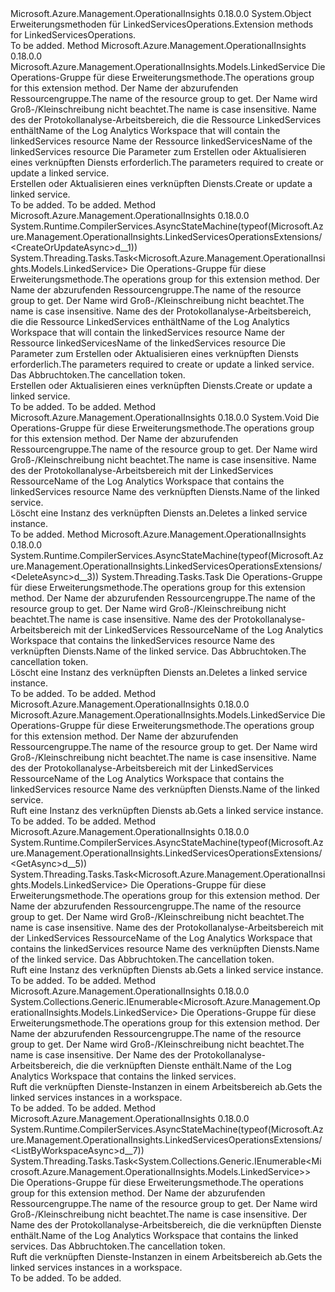 <Type Name="LinkedServicesOperationsExtensions" FullName="Microsoft.Azure.Management.OperationalInsights.LinkedServicesOperationsExtensions">
  <TypeSignature Language="C#" Value="public static class LinkedServicesOperationsExtensions" />
  <TypeSignature Language="ILAsm" Value=".class public auto ansi abstract sealed beforefieldinit LinkedServicesOperationsExtensions extends System.Object" />
  <TypeSignature Language="DocId" Value="T:Microsoft.Azure.Management.OperationalInsights.LinkedServicesOperationsExtensions" />
  <TypeSignature Language="VB.NET" Value="Public Module LinkedServicesOperationsExtensions" />
  <TypeSignature Language="F#" Value="type LinkedServicesOperationsExtensions = class" />
  <AssemblyInfo>
    <AssemblyName>Microsoft.Azure.Management.OperationalInsights</AssemblyName>
    <AssemblyVersion>0.18.0.0</AssemblyVersion>
  </AssemblyInfo>
  <Base>
    <BaseTypeName>System.Object</BaseTypeName>
  </Base>
  <Interfaces />
  <Docs>
    <summary>
            <span data-ttu-id="8556c-101">Erweiterungsmethoden für LinkedServicesOperations.</span><span class="sxs-lookup"><span data-stu-id="8556c-101">Extension methods for LinkedServicesOperations.</span></span>
            </summary>
    <remarks>To be added.</remarks>
  </Docs>
  <Members>
    <Member MemberName="CreateOrUpdate">
      <MemberSignature Language="C#" Value="public static Microsoft.Azure.Management.OperationalInsights.Models.LinkedService CreateOrUpdate (this Microsoft.Azure.Management.OperationalInsights.ILinkedServicesOperations operations, string resourceGroupName, string workspaceName, string linkedServiceName, Microsoft.Azure.Management.OperationalInsights.Models.LinkedService parameters);" />
      <MemberSignature Language="ILAsm" Value=".method public static hidebysig class Microsoft.Azure.Management.OperationalInsights.Models.LinkedService CreateOrUpdate(class Microsoft.Azure.Management.OperationalInsights.ILinkedServicesOperations operations, string resourceGroupName, string workspaceName, string linkedServiceName, class Microsoft.Azure.Management.OperationalInsights.Models.LinkedService parameters) cil managed" />
      <MemberSignature Language="DocId" Value="M:Microsoft.Azure.Management.OperationalInsights.LinkedServicesOperationsExtensions.CreateOrUpdate(Microsoft.Azure.Management.OperationalInsights.ILinkedServicesOperations,System.String,System.String,System.String,Microsoft.Azure.Management.OperationalInsights.Models.LinkedService)" />
      <MemberSignature Language="VB.NET" Value="&lt;Extension()&gt;&#xA;Public Function CreateOrUpdate (operations As ILinkedServicesOperations, resourceGroupName As String, workspaceName As String, linkedServiceName As String, parameters As LinkedService) As LinkedService" />
      <MemberSignature Language="F#" Value="static member CreateOrUpdate : Microsoft.Azure.Management.OperationalInsights.ILinkedServicesOperations * string * string * string * Microsoft.Azure.Management.OperationalInsights.Models.LinkedService -&gt; Microsoft.Azure.Management.OperationalInsights.Models.LinkedService" Usage="Microsoft.Azure.Management.OperationalInsights.LinkedServicesOperationsExtensions.CreateOrUpdate (operations, resourceGroupName, workspaceName, linkedServiceName, parameters)" />
      <MemberType>Method</MemberType>
      <AssemblyInfo>
        <AssemblyName>Microsoft.Azure.Management.OperationalInsights</AssemblyName>
        <AssemblyVersion>0.18.0.0</AssemblyVersion>
      </AssemblyInfo>
      <ReturnValue>
        <ReturnType>Microsoft.Azure.Management.OperationalInsights.Models.LinkedService</ReturnType>
      </ReturnValue>
      <Parameters>
        <Parameter Name="operations" Type="Microsoft.Azure.Management.OperationalInsights.ILinkedServicesOperations" RefType="this" />
        <Parameter Name="resourceGroupName" Type="System.String" />
        <Parameter Name="workspaceName" Type="System.String" />
        <Parameter Name="linkedServiceName" Type="System.String" />
        <Parameter Name="parameters" Type="Microsoft.Azure.Management.OperationalInsights.Models.LinkedService" />
      </Parameters>
      <Docs>
        <param name="operations">
            <span data-ttu-id="8556c-102">Die Operations-Gruppe für diese Erweiterungsmethode.</span><span class="sxs-lookup"><span data-stu-id="8556c-102">The operations group for this extension method.</span></span>
            </param>
        <param name="resourceGroupName">
            <span data-ttu-id="8556c-103">Der Name der abzurufenden Ressourcengruppe.</span><span class="sxs-lookup"><span data-stu-id="8556c-103">The name of the resource group to get.</span></span> <span data-ttu-id="8556c-104">Der Name wird Groß-/Kleinschreibung nicht beachtet.</span><span class="sxs-lookup"><span data-stu-id="8556c-104">The name is case insensitive.</span></span>
            </param>
        <param name="workspaceName">
            <span data-ttu-id="8556c-105">Name des der Protokollanalyse-Arbeitsbereich, die die Ressource LinkedServices enthält</span><span class="sxs-lookup"><span data-stu-id="8556c-105">Name of the Log Analytics Workspace that will contain the linkedServices resource</span></span>
            </param>
        <param name="linkedServiceName">
            <span data-ttu-id="8556c-106">Name der Ressource linkedServices</span><span class="sxs-lookup"><span data-stu-id="8556c-106">Name of the linkedServices resource</span></span>
            </param>
        <param name="parameters">
            <span data-ttu-id="8556c-107">Die Parameter zum Erstellen oder Aktualisieren eines verknüpften Diensts erforderlich.</span><span class="sxs-lookup"><span data-stu-id="8556c-107">The parameters required to create or update a linked service.</span></span>
            </param>
        <summary>
            <span data-ttu-id="8556c-108">Erstellen oder Aktualisieren eines verknüpften Diensts.</span><span class="sxs-lookup"><span data-stu-id="8556c-108">Create or update a linked service.</span></span>
            </summary>
        <returns>To be added.</returns>
        <remarks>To be added.</remarks>
      </Docs>
    </Member>
    <Member MemberName="CreateOrUpdateAsync">
      <MemberSignature Language="C#" Value="public static System.Threading.Tasks.Task&lt;Microsoft.Azure.Management.OperationalInsights.Models.LinkedService&gt; CreateOrUpdateAsync (this Microsoft.Azure.Management.OperationalInsights.ILinkedServicesOperations operations, string resourceGroupName, string workspaceName, string linkedServiceName, Microsoft.Azure.Management.OperationalInsights.Models.LinkedService parameters, System.Threading.CancellationToken cancellationToken = null);" />
      <MemberSignature Language="ILAsm" Value=".method public static hidebysig class System.Threading.Tasks.Task`1&lt;class Microsoft.Azure.Management.OperationalInsights.Models.LinkedService&gt; CreateOrUpdateAsync(class Microsoft.Azure.Management.OperationalInsights.ILinkedServicesOperations operations, string resourceGroupName, string workspaceName, string linkedServiceName, class Microsoft.Azure.Management.OperationalInsights.Models.LinkedService parameters, valuetype System.Threading.CancellationToken cancellationToken) cil managed" />
      <MemberSignature Language="DocId" Value="M:Microsoft.Azure.Management.OperationalInsights.LinkedServicesOperationsExtensions.CreateOrUpdateAsync(Microsoft.Azure.Management.OperationalInsights.ILinkedServicesOperations,System.String,System.String,System.String,Microsoft.Azure.Management.OperationalInsights.Models.LinkedService,System.Threading.CancellationToken)" />
      <MemberSignature Language="F#" Value="static member CreateOrUpdateAsync : Microsoft.Azure.Management.OperationalInsights.ILinkedServicesOperations * string * string * string * Microsoft.Azure.Management.OperationalInsights.Models.LinkedService * System.Threading.CancellationToken -&gt; System.Threading.Tasks.Task&lt;Microsoft.Azure.Management.OperationalInsights.Models.LinkedService&gt;" Usage="Microsoft.Azure.Management.OperationalInsights.LinkedServicesOperationsExtensions.CreateOrUpdateAsync (operations, resourceGroupName, workspaceName, linkedServiceName, parameters, cancellationToken)" />
      <MemberType>Method</MemberType>
      <AssemblyInfo>
        <AssemblyName>Microsoft.Azure.Management.OperationalInsights</AssemblyName>
        <AssemblyVersion>0.18.0.0</AssemblyVersion>
      </AssemblyInfo>
      <Attributes>
        <Attribute>
          <AttributeName>System.Runtime.CompilerServices.AsyncStateMachine(typeof(Microsoft.Azure.Management.OperationalInsights.LinkedServicesOperationsExtensions/&lt;CreateOrUpdateAsync&gt;d__1))</AttributeName>
        </Attribute>
      </Attributes>
      <ReturnValue>
        <ReturnType>System.Threading.Tasks.Task&lt;Microsoft.Azure.Management.OperationalInsights.Models.LinkedService&gt;</ReturnType>
      </ReturnValue>
      <Parameters>
        <Parameter Name="operations" Type="Microsoft.Azure.Management.OperationalInsights.ILinkedServicesOperations" RefType="this" />
        <Parameter Name="resourceGroupName" Type="System.String" />
        <Parameter Name="workspaceName" Type="System.String" />
        <Parameter Name="linkedServiceName" Type="System.String" />
        <Parameter Name="parameters" Type="Microsoft.Azure.Management.OperationalInsights.Models.LinkedService" />
        <Parameter Name="cancellationToken" Type="System.Threading.CancellationToken" />
      </Parameters>
      <Docs>
        <param name="operations">
            <span data-ttu-id="8556c-109">Die Operations-Gruppe für diese Erweiterungsmethode.</span><span class="sxs-lookup"><span data-stu-id="8556c-109">The operations group for this extension method.</span></span>
            </param>
        <param name="resourceGroupName">
            <span data-ttu-id="8556c-110">Der Name der abzurufenden Ressourcengruppe.</span><span class="sxs-lookup"><span data-stu-id="8556c-110">The name of the resource group to get.</span></span> <span data-ttu-id="8556c-111">Der Name wird Groß-/Kleinschreibung nicht beachtet.</span><span class="sxs-lookup"><span data-stu-id="8556c-111">The name is case insensitive.</span></span>
            </param>
        <param name="workspaceName">
            <span data-ttu-id="8556c-112">Name des der Protokollanalyse-Arbeitsbereich, die die Ressource LinkedServices enthält</span><span class="sxs-lookup"><span data-stu-id="8556c-112">Name of the Log Analytics Workspace that will contain the linkedServices resource</span></span>
            </param>
        <param name="linkedServiceName">
            <span data-ttu-id="8556c-113">Name der Ressource linkedServices</span><span class="sxs-lookup"><span data-stu-id="8556c-113">Name of the linkedServices resource</span></span>
            </param>
        <param name="parameters">
            <span data-ttu-id="8556c-114">Die Parameter zum Erstellen oder Aktualisieren eines verknüpften Diensts erforderlich.</span><span class="sxs-lookup"><span data-stu-id="8556c-114">The parameters required to create or update a linked service.</span></span>
            </param>
        <param name="cancellationToken">
            <span data-ttu-id="8556c-115">Das Abbruchtoken.</span><span class="sxs-lookup"><span data-stu-id="8556c-115">The cancellation token.</span></span>
            </param>
        <summary>
            <span data-ttu-id="8556c-116">Erstellen oder Aktualisieren eines verknüpften Diensts.</span><span class="sxs-lookup"><span data-stu-id="8556c-116">Create or update a linked service.</span></span>
            </summary>
        <returns>To be added.</returns>
        <remarks>To be added.</remarks>
      </Docs>
    </Member>
    <Member MemberName="Delete">
      <MemberSignature Language="C#" Value="public static void Delete (this Microsoft.Azure.Management.OperationalInsights.ILinkedServicesOperations operations, string resourceGroupName, string workspaceName, string linkedServiceName);" />
      <MemberSignature Language="ILAsm" Value=".method public static hidebysig void Delete(class Microsoft.Azure.Management.OperationalInsights.ILinkedServicesOperations operations, string resourceGroupName, string workspaceName, string linkedServiceName) cil managed" />
      <MemberSignature Language="DocId" Value="M:Microsoft.Azure.Management.OperationalInsights.LinkedServicesOperationsExtensions.Delete(Microsoft.Azure.Management.OperationalInsights.ILinkedServicesOperations,System.String,System.String,System.String)" />
      <MemberSignature Language="VB.NET" Value="&lt;Extension()&gt;&#xA;Public Sub Delete (operations As ILinkedServicesOperations, resourceGroupName As String, workspaceName As String, linkedServiceName As String)" />
      <MemberSignature Language="F#" Value="static member Delete : Microsoft.Azure.Management.OperationalInsights.ILinkedServicesOperations * string * string * string -&gt; unit" Usage="Microsoft.Azure.Management.OperationalInsights.LinkedServicesOperationsExtensions.Delete (operations, resourceGroupName, workspaceName, linkedServiceName)" />
      <MemberType>Method</MemberType>
      <AssemblyInfo>
        <AssemblyName>Microsoft.Azure.Management.OperationalInsights</AssemblyName>
        <AssemblyVersion>0.18.0.0</AssemblyVersion>
      </AssemblyInfo>
      <ReturnValue>
        <ReturnType>System.Void</ReturnType>
      </ReturnValue>
      <Parameters>
        <Parameter Name="operations" Type="Microsoft.Azure.Management.OperationalInsights.ILinkedServicesOperations" RefType="this" />
        <Parameter Name="resourceGroupName" Type="System.String" />
        <Parameter Name="workspaceName" Type="System.String" />
        <Parameter Name="linkedServiceName" Type="System.String" />
      </Parameters>
      <Docs>
        <param name="operations">
            <span data-ttu-id="8556c-117">Die Operations-Gruppe für diese Erweiterungsmethode.</span><span class="sxs-lookup"><span data-stu-id="8556c-117">The operations group for this extension method.</span></span>
            </param>
        <param name="resourceGroupName">
            <span data-ttu-id="8556c-118">Der Name der abzurufenden Ressourcengruppe.</span><span class="sxs-lookup"><span data-stu-id="8556c-118">The name of the resource group to get.</span></span> <span data-ttu-id="8556c-119">Der Name wird Groß-/Kleinschreibung nicht beachtet.</span><span class="sxs-lookup"><span data-stu-id="8556c-119">The name is case insensitive.</span></span>
            </param>
        <param name="workspaceName">
            <span data-ttu-id="8556c-120">Name des der Protokollanalyse-Arbeitsbereich mit der LinkedServices Ressource</span><span class="sxs-lookup"><span data-stu-id="8556c-120">Name of the Log Analytics Workspace that contains the linkedServices resource</span></span>
            </param>
        <param name="linkedServiceName">
            <span data-ttu-id="8556c-121">Name des verknüpften Diensts.</span><span class="sxs-lookup"><span data-stu-id="8556c-121">Name of the linked service.</span></span>
            </param>
        <summary>
            <span data-ttu-id="8556c-122">Löscht eine Instanz des verknüpften Diensts an.</span><span class="sxs-lookup"><span data-stu-id="8556c-122">Deletes a linked service instance.</span></span>
            </summary>
        <remarks>To be added.</remarks>
      </Docs>
    </Member>
    <Member MemberName="DeleteAsync">
      <MemberSignature Language="C#" Value="public static System.Threading.Tasks.Task DeleteAsync (this Microsoft.Azure.Management.OperationalInsights.ILinkedServicesOperations operations, string resourceGroupName, string workspaceName, string linkedServiceName, System.Threading.CancellationToken cancellationToken = null);" />
      <MemberSignature Language="ILAsm" Value=".method public static hidebysig class System.Threading.Tasks.Task DeleteAsync(class Microsoft.Azure.Management.OperationalInsights.ILinkedServicesOperations operations, string resourceGroupName, string workspaceName, string linkedServiceName, valuetype System.Threading.CancellationToken cancellationToken) cil managed" />
      <MemberSignature Language="DocId" Value="M:Microsoft.Azure.Management.OperationalInsights.LinkedServicesOperationsExtensions.DeleteAsync(Microsoft.Azure.Management.OperationalInsights.ILinkedServicesOperations,System.String,System.String,System.String,System.Threading.CancellationToken)" />
      <MemberSignature Language="F#" Value="static member DeleteAsync : Microsoft.Azure.Management.OperationalInsights.ILinkedServicesOperations * string * string * string * System.Threading.CancellationToken -&gt; System.Threading.Tasks.Task" Usage="Microsoft.Azure.Management.OperationalInsights.LinkedServicesOperationsExtensions.DeleteAsync (operations, resourceGroupName, workspaceName, linkedServiceName, cancellationToken)" />
      <MemberType>Method</MemberType>
      <AssemblyInfo>
        <AssemblyName>Microsoft.Azure.Management.OperationalInsights</AssemblyName>
        <AssemblyVersion>0.18.0.0</AssemblyVersion>
      </AssemblyInfo>
      <Attributes>
        <Attribute>
          <AttributeName>System.Runtime.CompilerServices.AsyncStateMachine(typeof(Microsoft.Azure.Management.OperationalInsights.LinkedServicesOperationsExtensions/&lt;DeleteAsync&gt;d__3))</AttributeName>
        </Attribute>
      </Attributes>
      <ReturnValue>
        <ReturnType>System.Threading.Tasks.Task</ReturnType>
      </ReturnValue>
      <Parameters>
        <Parameter Name="operations" Type="Microsoft.Azure.Management.OperationalInsights.ILinkedServicesOperations" RefType="this" />
        <Parameter Name="resourceGroupName" Type="System.String" />
        <Parameter Name="workspaceName" Type="System.String" />
        <Parameter Name="linkedServiceName" Type="System.String" />
        <Parameter Name="cancellationToken" Type="System.Threading.CancellationToken" />
      </Parameters>
      <Docs>
        <param name="operations">
            <span data-ttu-id="8556c-123">Die Operations-Gruppe für diese Erweiterungsmethode.</span><span class="sxs-lookup"><span data-stu-id="8556c-123">The operations group for this extension method.</span></span>
            </param>
        <param name="resourceGroupName">
            <span data-ttu-id="8556c-124">Der Name der abzurufenden Ressourcengruppe.</span><span class="sxs-lookup"><span data-stu-id="8556c-124">The name of the resource group to get.</span></span> <span data-ttu-id="8556c-125">Der Name wird Groß-/Kleinschreibung nicht beachtet.</span><span class="sxs-lookup"><span data-stu-id="8556c-125">The name is case insensitive.</span></span>
            </param>
        <param name="workspaceName">
            <span data-ttu-id="8556c-126">Name des der Protokollanalyse-Arbeitsbereich mit der LinkedServices Ressource</span><span class="sxs-lookup"><span data-stu-id="8556c-126">Name of the Log Analytics Workspace that contains the linkedServices resource</span></span>
            </param>
        <param name="linkedServiceName">
            <span data-ttu-id="8556c-127">Name des verknüpften Diensts.</span><span class="sxs-lookup"><span data-stu-id="8556c-127">Name of the linked service.</span></span>
            </param>
        <param name="cancellationToken">
            <span data-ttu-id="8556c-128">Das Abbruchtoken.</span><span class="sxs-lookup"><span data-stu-id="8556c-128">The cancellation token.</span></span>
            </param>
        <summary>
            <span data-ttu-id="8556c-129">Löscht eine Instanz des verknüpften Diensts an.</span><span class="sxs-lookup"><span data-stu-id="8556c-129">Deletes a linked service instance.</span></span>
            </summary>
        <returns>To be added.</returns>
        <remarks>To be added.</remarks>
      </Docs>
    </Member>
    <Member MemberName="Get">
      <MemberSignature Language="C#" Value="public static Microsoft.Azure.Management.OperationalInsights.Models.LinkedService Get (this Microsoft.Azure.Management.OperationalInsights.ILinkedServicesOperations operations, string resourceGroupName, string workspaceName, string linkedServiceName);" />
      <MemberSignature Language="ILAsm" Value=".method public static hidebysig class Microsoft.Azure.Management.OperationalInsights.Models.LinkedService Get(class Microsoft.Azure.Management.OperationalInsights.ILinkedServicesOperations operations, string resourceGroupName, string workspaceName, string linkedServiceName) cil managed" />
      <MemberSignature Language="DocId" Value="M:Microsoft.Azure.Management.OperationalInsights.LinkedServicesOperationsExtensions.Get(Microsoft.Azure.Management.OperationalInsights.ILinkedServicesOperations,System.String,System.String,System.String)" />
      <MemberSignature Language="VB.NET" Value="&lt;Extension()&gt;&#xA;Public Function Get (operations As ILinkedServicesOperations, resourceGroupName As String, workspaceName As String, linkedServiceName As String) As LinkedService" />
      <MemberSignature Language="F#" Value="static member Get : Microsoft.Azure.Management.OperationalInsights.ILinkedServicesOperations * string * string * string -&gt; Microsoft.Azure.Management.OperationalInsights.Models.LinkedService" Usage="Microsoft.Azure.Management.OperationalInsights.LinkedServicesOperationsExtensions.Get (operations, resourceGroupName, workspaceName, linkedServiceName)" />
      <MemberType>Method</MemberType>
      <AssemblyInfo>
        <AssemblyName>Microsoft.Azure.Management.OperationalInsights</AssemblyName>
        <AssemblyVersion>0.18.0.0</AssemblyVersion>
      </AssemblyInfo>
      <ReturnValue>
        <ReturnType>Microsoft.Azure.Management.OperationalInsights.Models.LinkedService</ReturnType>
      </ReturnValue>
      <Parameters>
        <Parameter Name="operations" Type="Microsoft.Azure.Management.OperationalInsights.ILinkedServicesOperations" RefType="this" />
        <Parameter Name="resourceGroupName" Type="System.String" />
        <Parameter Name="workspaceName" Type="System.String" />
        <Parameter Name="linkedServiceName" Type="System.String" />
      </Parameters>
      <Docs>
        <param name="operations">
            <span data-ttu-id="8556c-130">Die Operations-Gruppe für diese Erweiterungsmethode.</span><span class="sxs-lookup"><span data-stu-id="8556c-130">The operations group for this extension method.</span></span>
            </param>
        <param name="resourceGroupName">
            <span data-ttu-id="8556c-131">Der Name der abzurufenden Ressourcengruppe.</span><span class="sxs-lookup"><span data-stu-id="8556c-131">The name of the resource group to get.</span></span> <span data-ttu-id="8556c-132">Der Name wird Groß-/Kleinschreibung nicht beachtet.</span><span class="sxs-lookup"><span data-stu-id="8556c-132">The name is case insensitive.</span></span>
            </param>
        <param name="workspaceName">
            <span data-ttu-id="8556c-133">Name des der Protokollanalyse-Arbeitsbereich mit der LinkedServices Ressource</span><span class="sxs-lookup"><span data-stu-id="8556c-133">Name of the Log Analytics Workspace that contains the linkedServices resource</span></span>
            </param>
        <param name="linkedServiceName">
            <span data-ttu-id="8556c-134">Name des verknüpften Diensts.</span><span class="sxs-lookup"><span data-stu-id="8556c-134">Name of the linked service.</span></span>
            </param>
        <summary>
            <span data-ttu-id="8556c-135">Ruft eine Instanz des verknüpften Diensts ab.</span><span class="sxs-lookup"><span data-stu-id="8556c-135">Gets a linked service instance.</span></span>
            </summary>
        <returns>To be added.</returns>
        <remarks>To be added.</remarks>
      </Docs>
    </Member>
    <Member MemberName="GetAsync">
      <MemberSignature Language="C#" Value="public static System.Threading.Tasks.Task&lt;Microsoft.Azure.Management.OperationalInsights.Models.LinkedService&gt; GetAsync (this Microsoft.Azure.Management.OperationalInsights.ILinkedServicesOperations operations, string resourceGroupName, string workspaceName, string linkedServiceName, System.Threading.CancellationToken cancellationToken = null);" />
      <MemberSignature Language="ILAsm" Value=".method public static hidebysig class System.Threading.Tasks.Task`1&lt;class Microsoft.Azure.Management.OperationalInsights.Models.LinkedService&gt; GetAsync(class Microsoft.Azure.Management.OperationalInsights.ILinkedServicesOperations operations, string resourceGroupName, string workspaceName, string linkedServiceName, valuetype System.Threading.CancellationToken cancellationToken) cil managed" />
      <MemberSignature Language="DocId" Value="M:Microsoft.Azure.Management.OperationalInsights.LinkedServicesOperationsExtensions.GetAsync(Microsoft.Azure.Management.OperationalInsights.ILinkedServicesOperations,System.String,System.String,System.String,System.Threading.CancellationToken)" />
      <MemberSignature Language="F#" Value="static member GetAsync : Microsoft.Azure.Management.OperationalInsights.ILinkedServicesOperations * string * string * string * System.Threading.CancellationToken -&gt; System.Threading.Tasks.Task&lt;Microsoft.Azure.Management.OperationalInsights.Models.LinkedService&gt;" Usage="Microsoft.Azure.Management.OperationalInsights.LinkedServicesOperationsExtensions.GetAsync (operations, resourceGroupName, workspaceName, linkedServiceName, cancellationToken)" />
      <MemberType>Method</MemberType>
      <AssemblyInfo>
        <AssemblyName>Microsoft.Azure.Management.OperationalInsights</AssemblyName>
        <AssemblyVersion>0.18.0.0</AssemblyVersion>
      </AssemblyInfo>
      <Attributes>
        <Attribute>
          <AttributeName>System.Runtime.CompilerServices.AsyncStateMachine(typeof(Microsoft.Azure.Management.OperationalInsights.LinkedServicesOperationsExtensions/&lt;GetAsync&gt;d__5))</AttributeName>
        </Attribute>
      </Attributes>
      <ReturnValue>
        <ReturnType>System.Threading.Tasks.Task&lt;Microsoft.Azure.Management.OperationalInsights.Models.LinkedService&gt;</ReturnType>
      </ReturnValue>
      <Parameters>
        <Parameter Name="operations" Type="Microsoft.Azure.Management.OperationalInsights.ILinkedServicesOperations" RefType="this" />
        <Parameter Name="resourceGroupName" Type="System.String" />
        <Parameter Name="workspaceName" Type="System.String" />
        <Parameter Name="linkedServiceName" Type="System.String" />
        <Parameter Name="cancellationToken" Type="System.Threading.CancellationToken" />
      </Parameters>
      <Docs>
        <param name="operations">
            <span data-ttu-id="8556c-136">Die Operations-Gruppe für diese Erweiterungsmethode.</span><span class="sxs-lookup"><span data-stu-id="8556c-136">The operations group for this extension method.</span></span>
            </param>
        <param name="resourceGroupName">
            <span data-ttu-id="8556c-137">Der Name der abzurufenden Ressourcengruppe.</span><span class="sxs-lookup"><span data-stu-id="8556c-137">The name of the resource group to get.</span></span> <span data-ttu-id="8556c-138">Der Name wird Groß-/Kleinschreibung nicht beachtet.</span><span class="sxs-lookup"><span data-stu-id="8556c-138">The name is case insensitive.</span></span>
            </param>
        <param name="workspaceName">
            <span data-ttu-id="8556c-139">Name des der Protokollanalyse-Arbeitsbereich mit der LinkedServices Ressource</span><span class="sxs-lookup"><span data-stu-id="8556c-139">Name of the Log Analytics Workspace that contains the linkedServices resource</span></span>
            </param>
        <param name="linkedServiceName">
            <span data-ttu-id="8556c-140">Name des verknüpften Diensts.</span><span class="sxs-lookup"><span data-stu-id="8556c-140">Name of the linked service.</span></span>
            </param>
        <param name="cancellationToken">
            <span data-ttu-id="8556c-141">Das Abbruchtoken.</span><span class="sxs-lookup"><span data-stu-id="8556c-141">The cancellation token.</span></span>
            </param>
        <summary>
            <span data-ttu-id="8556c-142">Ruft eine Instanz des verknüpften Diensts ab.</span><span class="sxs-lookup"><span data-stu-id="8556c-142">Gets a linked service instance.</span></span>
            </summary>
        <returns>To be added.</returns>
        <remarks>To be added.</remarks>
      </Docs>
    </Member>
    <Member MemberName="ListByWorkspace">
      <MemberSignature Language="C#" Value="public static System.Collections.Generic.IEnumerable&lt;Microsoft.Azure.Management.OperationalInsights.Models.LinkedService&gt; ListByWorkspace (this Microsoft.Azure.Management.OperationalInsights.ILinkedServicesOperations operations, string resourceGroupName, string workspaceName);" />
      <MemberSignature Language="ILAsm" Value=".method public static hidebysig class System.Collections.Generic.IEnumerable`1&lt;class Microsoft.Azure.Management.OperationalInsights.Models.LinkedService&gt; ListByWorkspace(class Microsoft.Azure.Management.OperationalInsights.ILinkedServicesOperations operations, string resourceGroupName, string workspaceName) cil managed" />
      <MemberSignature Language="DocId" Value="M:Microsoft.Azure.Management.OperationalInsights.LinkedServicesOperationsExtensions.ListByWorkspace(Microsoft.Azure.Management.OperationalInsights.ILinkedServicesOperations,System.String,System.String)" />
      <MemberSignature Language="VB.NET" Value="&lt;Extension()&gt;&#xA;Public Function ListByWorkspace (operations As ILinkedServicesOperations, resourceGroupName As String, workspaceName As String) As IEnumerable(Of LinkedService)" />
      <MemberSignature Language="F#" Value="static member ListByWorkspace : Microsoft.Azure.Management.OperationalInsights.ILinkedServicesOperations * string * string -&gt; seq&lt;Microsoft.Azure.Management.OperationalInsights.Models.LinkedService&gt;" Usage="Microsoft.Azure.Management.OperationalInsights.LinkedServicesOperationsExtensions.ListByWorkspace (operations, resourceGroupName, workspaceName)" />
      <MemberType>Method</MemberType>
      <AssemblyInfo>
        <AssemblyName>Microsoft.Azure.Management.OperationalInsights</AssemblyName>
        <AssemblyVersion>0.18.0.0</AssemblyVersion>
      </AssemblyInfo>
      <ReturnValue>
        <ReturnType>System.Collections.Generic.IEnumerable&lt;Microsoft.Azure.Management.OperationalInsights.Models.LinkedService&gt;</ReturnType>
      </ReturnValue>
      <Parameters>
        <Parameter Name="operations" Type="Microsoft.Azure.Management.OperationalInsights.ILinkedServicesOperations" RefType="this" />
        <Parameter Name="resourceGroupName" Type="System.String" />
        <Parameter Name="workspaceName" Type="System.String" />
      </Parameters>
      <Docs>
        <param name="operations">
            <span data-ttu-id="8556c-143">Die Operations-Gruppe für diese Erweiterungsmethode.</span><span class="sxs-lookup"><span data-stu-id="8556c-143">The operations group for this extension method.</span></span>
            </param>
        <param name="resourceGroupName">
            <span data-ttu-id="8556c-144">Der Name der abzurufenden Ressourcengruppe.</span><span class="sxs-lookup"><span data-stu-id="8556c-144">The name of the resource group to get.</span></span> <span data-ttu-id="8556c-145">Der Name wird Groß-/Kleinschreibung nicht beachtet.</span><span class="sxs-lookup"><span data-stu-id="8556c-145">The name is case insensitive.</span></span>
            </param>
        <param name="workspaceName">
            <span data-ttu-id="8556c-146">Der Name des der Protokollanalyse-Arbeitsbereich, die die verknüpften Dienste enthält.</span><span class="sxs-lookup"><span data-stu-id="8556c-146">Name of the Log Analytics Workspace that contains the linked services.</span></span>
            </param>
        <summary>
            <span data-ttu-id="8556c-147">Ruft die verknüpften Dienste-Instanzen in einem Arbeitsbereich ab.</span><span class="sxs-lookup"><span data-stu-id="8556c-147">Gets the linked services instances in a workspace.</span></span>
            </summary>
        <returns>To be added.</returns>
        <remarks>To be added.</remarks>
      </Docs>
    </Member>
    <Member MemberName="ListByWorkspaceAsync">
      <MemberSignature Language="C#" Value="public static System.Threading.Tasks.Task&lt;System.Collections.Generic.IEnumerable&lt;Microsoft.Azure.Management.OperationalInsights.Models.LinkedService&gt;&gt; ListByWorkspaceAsync (this Microsoft.Azure.Management.OperationalInsights.ILinkedServicesOperations operations, string resourceGroupName, string workspaceName, System.Threading.CancellationToken cancellationToken = null);" />
      <MemberSignature Language="ILAsm" Value=".method public static hidebysig class System.Threading.Tasks.Task`1&lt;class System.Collections.Generic.IEnumerable`1&lt;class Microsoft.Azure.Management.OperationalInsights.Models.LinkedService&gt;&gt; ListByWorkspaceAsync(class Microsoft.Azure.Management.OperationalInsights.ILinkedServicesOperations operations, string resourceGroupName, string workspaceName, valuetype System.Threading.CancellationToken cancellationToken) cil managed" />
      <MemberSignature Language="DocId" Value="M:Microsoft.Azure.Management.OperationalInsights.LinkedServicesOperationsExtensions.ListByWorkspaceAsync(Microsoft.Azure.Management.OperationalInsights.ILinkedServicesOperations,System.String,System.String,System.Threading.CancellationToken)" />
      <MemberSignature Language="F#" Value="static member ListByWorkspaceAsync : Microsoft.Azure.Management.OperationalInsights.ILinkedServicesOperations * string * string * System.Threading.CancellationToken -&gt; System.Threading.Tasks.Task&lt;seq&lt;Microsoft.Azure.Management.OperationalInsights.Models.LinkedService&gt;&gt;" Usage="Microsoft.Azure.Management.OperationalInsights.LinkedServicesOperationsExtensions.ListByWorkspaceAsync (operations, resourceGroupName, workspaceName, cancellationToken)" />
      <MemberType>Method</MemberType>
      <AssemblyInfo>
        <AssemblyName>Microsoft.Azure.Management.OperationalInsights</AssemblyName>
        <AssemblyVersion>0.18.0.0</AssemblyVersion>
      </AssemblyInfo>
      <Attributes>
        <Attribute>
          <AttributeName>System.Runtime.CompilerServices.AsyncStateMachine(typeof(Microsoft.Azure.Management.OperationalInsights.LinkedServicesOperationsExtensions/&lt;ListByWorkspaceAsync&gt;d__7))</AttributeName>
        </Attribute>
      </Attributes>
      <ReturnValue>
        <ReturnType>System.Threading.Tasks.Task&lt;System.Collections.Generic.IEnumerable&lt;Microsoft.Azure.Management.OperationalInsights.Models.LinkedService&gt;&gt;</ReturnType>
      </ReturnValue>
      <Parameters>
        <Parameter Name="operations" Type="Microsoft.Azure.Management.OperationalInsights.ILinkedServicesOperations" RefType="this" />
        <Parameter Name="resourceGroupName" Type="System.String" />
        <Parameter Name="workspaceName" Type="System.String" />
        <Parameter Name="cancellationToken" Type="System.Threading.CancellationToken" />
      </Parameters>
      <Docs>
        <param name="operations">
            <span data-ttu-id="8556c-148">Die Operations-Gruppe für diese Erweiterungsmethode.</span><span class="sxs-lookup"><span data-stu-id="8556c-148">The operations group for this extension method.</span></span>
            </param>
        <param name="resourceGroupName">
            <span data-ttu-id="8556c-149">Der Name der abzurufenden Ressourcengruppe.</span><span class="sxs-lookup"><span data-stu-id="8556c-149">The name of the resource group to get.</span></span> <span data-ttu-id="8556c-150">Der Name wird Groß-/Kleinschreibung nicht beachtet.</span><span class="sxs-lookup"><span data-stu-id="8556c-150">The name is case insensitive.</span></span>
            </param>
        <param name="workspaceName">
            <span data-ttu-id="8556c-151">Der Name des der Protokollanalyse-Arbeitsbereich, die die verknüpften Dienste enthält.</span><span class="sxs-lookup"><span data-stu-id="8556c-151">Name of the Log Analytics Workspace that contains the linked services.</span></span>
            </param>
        <param name="cancellationToken">
            <span data-ttu-id="8556c-152">Das Abbruchtoken.</span><span class="sxs-lookup"><span data-stu-id="8556c-152">The cancellation token.</span></span>
            </param>
        <summary>
            <span data-ttu-id="8556c-153">Ruft die verknüpften Dienste-Instanzen in einem Arbeitsbereich ab.</span><span class="sxs-lookup"><span data-stu-id="8556c-153">Gets the linked services instances in a workspace.</span></span>
            </summary>
        <returns>To be added.</returns>
        <remarks>To be added.</remarks>
      </Docs>
    </Member>
  </Members>
</Type>